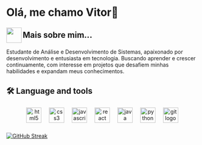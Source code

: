 <h1 align="left">Olá, me chamo Vitor👋</h1>

###

<img align="left" height="40" src="https://steamuserimages-a.akamaihd.net/ugc/436109173200784642/4E919A0DCF4C12B6D889257A4D7DA94EC5E5DF72/?imw=5000&imh=5000&ima=fit&impolicy=Letterbox&imcolor=%23000000&letterbox=false"  />

###

<h2 align="left">Mais sobre mim...</h2>

###

<p align="left">Estudante de Análise e Desenvolvimento de Sistemas, apaixonado por desenvolvimento e entusiasta em tecnologia. Buscando aprender e crescer continuamente, com interesse em projetos que desafiem minhas habilidades e expandam meus conhecimentos.</p>

###

<h2 align="left">🛠 Language and tools</h2>

###

<div align="center">
  <img src="https://cdn.jsdelivr.net/gh/devicons/devicon/icons/html5/html5-original.svg" height="40" alt="html5 logo"  />
  <img width="12" />
  <img src="https://cdn.jsdelivr.net/gh/devicons/devicon/icons/css3/css3-original.svg" height="40" alt="css3 logo"  />
  <img width="12" />
  <img src="https://cdn.jsdelivr.net/gh/devicons/devicon/icons/javascript/javascript-original.svg" height="40" alt="javascript logo"  />
  <img width="12" />
  <img src="https://cdn.jsdelivr.net/gh/devicons/devicon/icons/react/react-original.svg" height="40" alt="react logo"  />
  <img width="12" />
  <img src="https://cdn.jsdelivr.net/gh/devicons/devicon/icons/java/java-original.svg" height="40" alt="java logo"  />
  <img width="12" />
  <img src="https://cdn.jsdelivr.net/gh/devicons/devicon/icons/python/python-original.svg" height="40" alt="python logo"  />
  <img width="12" />
  <img src="https://cdn.jsdelivr.net/gh/devicons/devicon/icons/git/git-original.svg" height="40" alt="git logo"  />
</div>

###

<a href="https://git.io/streak-stats"><img src="https://streak-stats.demolab.com?user=Vitorgz01&theme=dark&locale=pt_BR&mode=weekly" alt="GitHub Streak" /></a>
